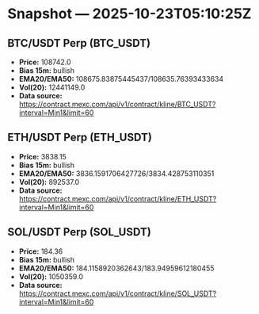 # Snapshot — 2025-10-23T05:10:25Z

## BTC/USDT Perp (BTC_USDT)
- **Price:** 108742.0
- **Bias 15m:** bullish
- **EMA20/EMA50:** 108675.83875445437/108635.76393433634
- **Vol(20):** 12441149.0
- **Data source:** https://contract.mexc.com/api/v1/contract/kline/BTC_USDT?interval=Min1&limit=60

## ETH/USDT Perp (ETH_USDT)
- **Price:** 3838.15
- **Bias 15m:** bullish
- **EMA20/EMA50:** 3836.1591706427726/3834.428753110351
- **Vol(20):** 892537.0
- **Data source:** https://contract.mexc.com/api/v1/contract/kline/ETH_USDT?interval=Min1&limit=60

## SOL/USDT Perp (SOL_USDT)
- **Price:** 184.36
- **Bias 15m:** bullish
- **EMA20/EMA50:** 184.1158920362643/183.94959612180455
- **Vol(20):** 1050359.0
- **Data source:** https://contract.mexc.com/api/v1/contract/kline/SOL_USDT?interval=Min1&limit=60
